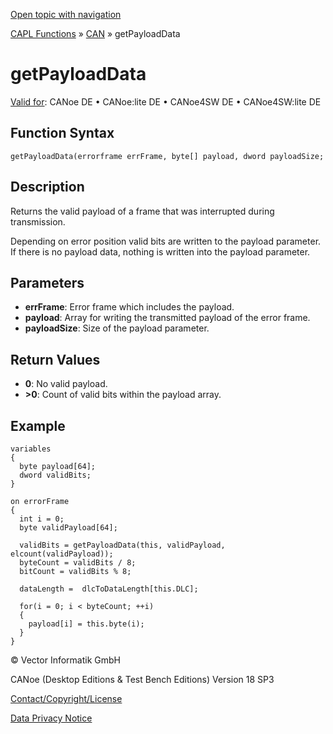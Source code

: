 [Open topic with navigation](../../../../../CANoeDEFamily.htm#Topics/CAPLFunctions/CAN/Functions/CAPLfunctionGetPayloadData.md)

[CAPL Functions](../../CAPLfunctions.md) » [CAN](../CAPLfunctionsCANOverview.md) » getPayloadData

# getPayloadData

[Valid for](../../../Shared/FeatureAvailability.md): CANoe DE • CANoe:lite DE • CANoe4SW DE • CANoe4SW:lite DE

## Function Syntax

```
getPayloadData(errorframe errFrame, byte[] payload, dword payloadSize;
```

## Description

Returns the valid payload of a frame that was interrupted during transmission.

Depending on error position valid bits are written to the payload parameter. If there is no payload data, nothing is written into the payload parameter.

## Parameters

- **errFrame**: Error frame which includes the payload.
- **payload**: Array for writing the transmitted payload of the error frame.
- **payloadSize**: Size of the payload parameter.

## Return Values

- **0**: No valid payload.
- **>0**: Count of valid bits within the payload array.

## Example

```plaintext
variables
{
  byte payload[64];
  dword validBits;
}

on errorFrame
{
  int i = 0;
  byte validPayload[64];

  validBits = getPayloadData(this, validPayload, elcount(validPayload));
  byteCount = validBits / 8;
  bitCount = validBits % 8;

  dataLength =  dlcToDataLength[this.DLC];

  for(i = 0; i < byteCount; ++i)
  {
    payload[i] = this.byte(i);
  }
}
```

© Vector Informatik GmbH

CANoe (Desktop Editions & Test Bench Editions) Version 18 SP3

[Contact/Copyright/License](../../../Shared/ContactCopyrightLicense.md)

[Data Privacy Notice](https://www.vector.com/int/en/company/get-info/privacy-policy/)